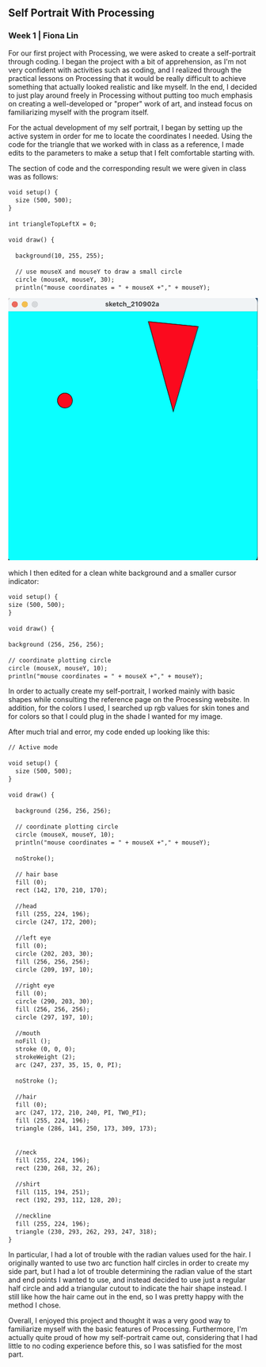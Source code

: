 ## Self Portrait With Processing
### Week 1 | Fiona Lin

For our first project with Processing, we were asked to create a self-portrait through coding. I began the project with a bit of apprehension, as I'm not very confident with activities such as coding, and I realized through the practical lessons on Processing that it would be really difficult to achieve something that actually looked realistic and like myself. In the end, I decided to just play around freely in Processing without putting too much emphasis on creating a well-developed or "proper" work of art, and instead focus on familiarizing myself with the program itself. 

For the actual development of my self portrait, I began by setting up the active system in order for me to locate the coordinates I needed. Using the code for the triangle that we worked with in class as a reference, I made edits to the parameters to make a setup that I felt comfortable starting with. 

The section of code and the corresponding result we were given in class was as follows: 

```
void setup() {
  size (500, 500);
}

int triangleTopLeftX = 0;

void draw() {

  background(10, 255, 255);

  // use mouseX and mouseY to draw a small circle
  circle (mouseX, mouseY, 30);
  println("mouse coordinates = " + mouseX +"," + mouseY);
  ```
  
  ![classcode](https://github.com/fionajlin/IntrotoIM/blob/main/media/classcode.png)
  
  which I then edited for a clean white background and a smaller cursor indicator:
  
  ``` 
void setup() {
  size (500, 500);
}

void draw() {

  background (256, 256, 256);

  // coordinate plotting circle
  circle (mouseX, mouseY, 10);
  println("mouse coordinates = " + mouseX +"," + mouseY);
  ```
  
In order to actually create my self-portrait, I worked mainly with basic shapes while consulting the reference page on the Processing website. In addition, for the colors I used, I searched up rgb values for skin tones and for colors so that I could plug in the shade I wanted for my image. 

After much trial and error, my code ended up looking like this:

```
// Active mode

void setup() {
  size (500, 500);
}

void draw() {

  background (256, 256, 256);

  // coordinate plotting circle
  circle (mouseX, mouseY, 10);
  println("mouse coordinates = " + mouseX +"," + mouseY);

  noStroke();

  // hair base
  fill (0);
  rect (142, 170, 210, 170);

  //head
  fill (255, 224, 196);
  circle (247, 172, 200);

  //left eye
  fill (0);
  circle (202, 203, 30);
  fill (256, 256, 256);
  circle (209, 197, 10);

  //right eye
  fill (0);
  circle (290, 203, 30);
  fill (256, 256, 256);
  circle (297, 197, 10);

  //mouth
  noFill ();
  stroke (0, 0, 0);
  strokeWeight (2);
  arc (247, 237, 35, 15, 0, PI);

  noStroke ();

  //hair
  fill (0);
  arc (247, 172, 210, 240, PI, TWO_PI);
  fill (255, 224, 196);
  triangle (286, 141, 250, 173, 309, 173);


  //neck
  fill (255, 224, 196);
  rect (230, 268, 32, 26);

  //shirt
  fill (115, 194, 251);
  rect (192, 293, 112, 128, 20);

  //neckline
  fill (255, 224, 196);
  triangle (230, 293, 262, 293, 247, 318);
}
```

In particular, I had a lot of trouble with the radian values used for the hair. I originally wanted to use two arc function half circles in order to create my side part, but I had a lot of trouble determining the radian value of the start and end points I wanted to use, and instead decided to use just a regular half circle and add a triangular cutout to indicate the hair shape instead. I still like how the hair came out in the end, so I was pretty happy with the method I chose.

Overall, I enjoyed this project and thought it was a very good way to familiarize myself with the basic features of Processing. Furthermore, I'm actually quite proud of how my self-portrait came out, considering that I had little to no coding experience before this, so I was satisfied for the most part. 
  



